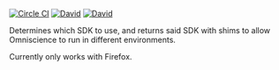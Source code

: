 [![Circle CI](https://img.shields.io/circleci/project/OffByNone/Omniscience-Sdk-Resolver.svg?style=flat-square)](https://circleci.com/gh/OffByNone/omniscience-sdk-resolver)
[![David](https://img.shields.io/david/OffByNone/Omniscience-Sdk-Resolver.svg?style=flat-square)](https://david-dm.org/offbynone/omniscience-sdk-resolver#info=dependencies)
[![David](https://img.shields.io/david/dev/OffByNone/Omniscience-Sdk-Resolver.svg?style=flat-square)](https://david-dm.org/offbynone/omniscience-sdk-resolver#info=devDependencies)

Determines which SDK to use, and returns said SDK with shims to allow Omniscience to run in different environments.

Currently only works with Firefox.